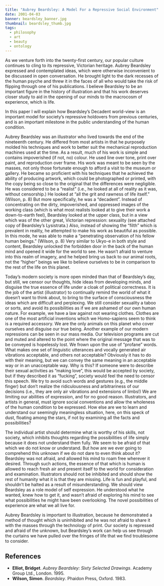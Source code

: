 ```yaml
---
title: "Aubrey Beardsley: A Model For a Repressive Social Environment"
date: 2001-04-03
banner: beardsley_banner.jpg
thumbnail: beardsley_thumb.jpg
tags:
  - philosophy
  - art
  - beauty
  - ontology
---
```


As we venture forth into the twenty-first century, our popular culture continues
to cling to its repressive, Victorian heritage.  Aubrey Beardsley expressed and
contemplated ideas, which were otherwise inconvenient to be discussed in open
conversation.  He brought light to the dark recesses of the human psyche and
threw it in the faces of all who would take the risk of flipping through one of
his publications. I believe Beardsley to be an important figure in the history
of illustration and that his work deserves closer study to aid in the opening
of our minds to the macrocosm of experience, which is life.

In this paper I will explain how Beardsley’s Decadent world-view is an important
model for society’s repressive holdovers from previous centuries, and is an
important milestone in the public understanding of the human condition.

Aubrey Beardsley was an illustrator who lived towards the end of the nineteenth
century.  He differed from most artists in that he purposely molded his
techniques and work to better suit the mechanical reproduction machines used at
the time.  As a result, much of his work is simple and contains impoverished
(if not, no) colour.  He used line over tone, print over paint, and
reproduction over frame.  His work was meant to be seen by the masses, not only
those fortunate enough to afford a visit to the museum or gallery.  He became
so proficient with his techniques that he achieved the ability of producing
artwork, which could be photographed or printed, with the copy being so close
to the original that the differences were negligible.  He was considered to be
a “realist” (i.e., he looked at all of reality as it was, without censorship.)
He looked at “all the grit and rawness of life itself.”  (Wilson, p. 8)  But
more specifically, he was a “decadent”.  Instead of concentrating on the dirty,
impoverished, and oppressed images of the working class (which is what most
realists looked at to give their work a down-to-earth feel), Beardsley looked
at the upper class, but in a view which was of the other great, Victorian
repression:  sexuality (see attached copy of Beardsley’s Lysistrata.)  Also,
instead of showing the “filth” which is prevalent in reality, he attempted to
make his work as beautiful as possible.  In this mode, he was able to make
a “penetrating observation of his fellow human beings.”  (Wilson, p. 8)  Very
similar to Ukyo-e in both style and content, Beardsley unlocked the forbidden
door in the back of the human mind and opened it wide for the world to see.  He
wasn’t afraid to venture into this realm of imagery, and he helped bring us
back to our animal roots, not the “higher” beings we like to believe ourselves
to be in comparison to the rest of the life on this planet.

Today’s modern society is more open minded than that of Beardsley’s day, but
still, we censor our thoughts, hide ideas from developing minds, and disguise
the true essence of life under a cloak of political correctness.  It is the job
of the artist (illustrator) to continually remind the world of what it doesn’t
want to think about, to bring to the surface of consciousness the ideas which
are difficult and perplexing.  We still consider sexuality a taboo or sorts,
and avoid its possibilities as if we are ashamed of our own human nature.  For
example, we have a law against not wearing clothes.  Clothes are one of the
most artificial inventions which we Homo-sapiens seem to think is a required
accessory.  We are the only animals on this planet who cover ourselves and
disguise our true being.  Another example of our modern repressions can be seen
in our mass media.  Our television programs are cut and muted and altered to
the point where the original message that was to be conveyed is hopelessly
lost.  We frown upon the use of “profane” words.  What makes one set of
linguistic utterances and vocally generated air vibrations acceptable, and
others not acceptable?  Obviously it has to do with their meaning, but we can
convey the same meaning in an acceptable way or in an unacceptable way.  Why is
this?  If someone were to describe their sexual activities as “making love”,
this would be accepted by society, but if they described it as “fucking”,
society would feel the need to censor this speech.  We try to avoid such words
and gestures (e.g., the middle finger) but don’t realize the ridiculousness and
arbitrariness of our decisions (i.e., they are only air vibrations and
extensions of limbs!)  We are limiting our abilities of expression, and for no
good reason.  Illustrators, and artists in general, must ignore social
conventions and allow the wholeness of the human condition to be expressed. How
else are we to learn and understand our seemingly meaningless situation, here,
on this speck of dust, floating among the stars, if not by examining all the
facts and possibilities?

The individual artist should determine what is worthy of his skills, not
society, which inhibits thoughts regarding the possibilities of life simply
because it does not understand them fully.  We seem to be afraid of that which
we do not know or understand.  But how are we ever going to comprehend this
unknown if we do not dare to even think about it?  Beardsley was not afraid,
and allowed his mind to roam free wherever it desired.  Through such actions,
the essence of that which is human is allowed to reach fresh air and present
itself to the world for consideration and examination.  Illustrators should not
be inhibited and should show the rest of humanity what it is that they are
missing.  Life is fun and playful, and shouldn’t be halted as a result of
misunderstanding.  We should view Beardsley as a role model of self expression.
He understood what he wanted, knew how to get it, and wasn’t afraid of
exploring his mind to see what possibilities he might have been overlooking.
The novel possibilities of experience are what we all live for.

Aubrey Beardsley is important to illustration, because he demonstrated a method
of thought which is uninhibited and he was not afraid to share it with the
masses through the technology of print.  Our society is repressed and afraid of
the unknown, but Beardsley’s work can help us see through the curtains we have
pulled over the fringes of life that we find troublesome to consider.


References
----------

- **Elliot, Bridget**. *Aubrey Beardsley: Sixty Selected Drawings*. Academy Group Ltd., London. 1995.
- **Wilson, Simon**. *Beardsley*. Phaidon Press, Oxford.  1983.
